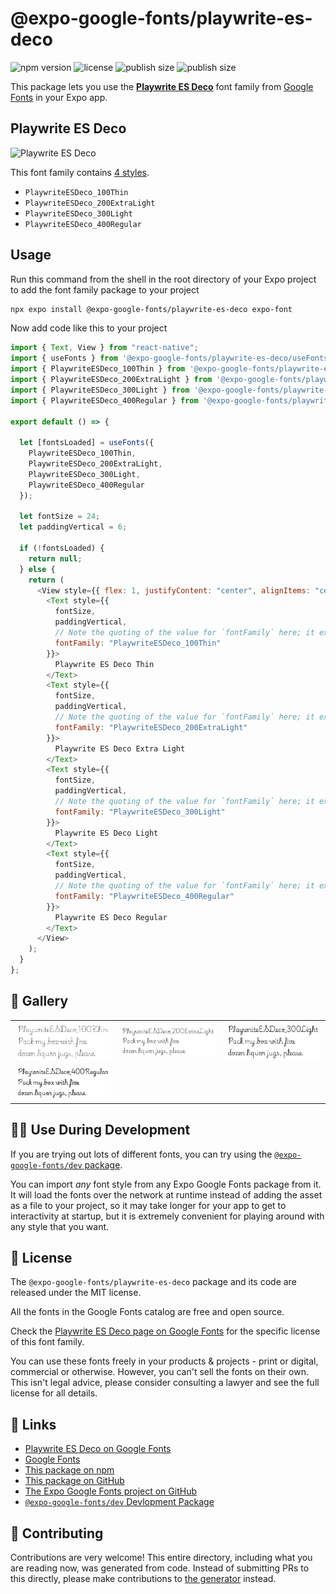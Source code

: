 # @expo-google-fonts/playwrite-es-deco

![npm version](https://flat.badgen.net/npm/v/@expo-google-fonts/playwrite-es-deco)
![license](https://flat.badgen.net/github/license/expo/google-fonts)
![publish size](https://flat.badgen.net/packagephobia/install/@expo-google-fonts/playwrite-es-deco)
![publish size](https://flat.badgen.net/packagephobia/publish/@expo-google-fonts/playwrite-es-deco)

This package lets you use the [**Playwrite ES Deco**](https://fonts.google.com/specimen/Playwrite+ES+Deco) font family from [Google Fonts](https://fonts.google.com/) in your Expo app.

## Playwrite ES Deco

![Playwrite ES Deco](./font-family.png)

This font family contains [4 styles](#-gallery).

- `PlaywriteESDeco_100Thin`
- `PlaywriteESDeco_200ExtraLight`
- `PlaywriteESDeco_300Light`
- `PlaywriteESDeco_400Regular`

## Usage

Run this command from the shell in the root directory of your Expo project to add the font family package to your project

```sh
npx expo install @expo-google-fonts/playwrite-es-deco expo-font
```

Now add code like this to your project

```js
import { Text, View } from "react-native";
import { useFonts } from '@expo-google-fonts/playwrite-es-deco/useFonts';
import { PlaywriteESDeco_100Thin } from '@expo-google-fonts/playwrite-es-deco/100Thin';
import { PlaywriteESDeco_200ExtraLight } from '@expo-google-fonts/playwrite-es-deco/200ExtraLight';
import { PlaywriteESDeco_300Light } from '@expo-google-fonts/playwrite-es-deco/300Light';
import { PlaywriteESDeco_400Regular } from '@expo-google-fonts/playwrite-es-deco/400Regular';

export default () => {

  let [fontsLoaded] = useFonts({
    PlaywriteESDeco_100Thin, 
    PlaywriteESDeco_200ExtraLight, 
    PlaywriteESDeco_300Light, 
    PlaywriteESDeco_400Regular
  });

  let fontSize = 24;
  let paddingVertical = 6;

  if (!fontsLoaded) {
    return null;
  } else {
    return (
      <View style={{ flex: 1, justifyContent: "center", alignItems: "center" }}>
        <Text style={{
          fontSize,
          paddingVertical,
          // Note the quoting of the value for `fontFamily` here; it expects a string!
          fontFamily: "PlaywriteESDeco_100Thin"
        }}>
          Playwrite ES Deco Thin
        </Text>
        <Text style={{
          fontSize,
          paddingVertical,
          // Note the quoting of the value for `fontFamily` here; it expects a string!
          fontFamily: "PlaywriteESDeco_200ExtraLight"
        }}>
          Playwrite ES Deco Extra Light
        </Text>
        <Text style={{
          fontSize,
          paddingVertical,
          // Note the quoting of the value for `fontFamily` here; it expects a string!
          fontFamily: "PlaywriteESDeco_300Light"
        }}>
          Playwrite ES Deco Light
        </Text>
        <Text style={{
          fontSize,
          paddingVertical,
          // Note the quoting of the value for `fontFamily` here; it expects a string!
          fontFamily: "PlaywriteESDeco_400Regular"
        }}>
          Playwrite ES Deco Regular
        </Text>
      </View>
    );
  }
};
```

## 🔡 Gallery


||||
|-|-|-|
|![PlaywriteESDeco_100Thin](./100Thin/PlaywriteESDeco_100Thin.ttf.png)|![PlaywriteESDeco_200ExtraLight](./200ExtraLight/PlaywriteESDeco_200ExtraLight.ttf.png)|![PlaywriteESDeco_300Light](./300Light/PlaywriteESDeco_300Light.ttf.png)||
|![PlaywriteESDeco_400Regular](./400Regular/PlaywriteESDeco_400Regular.ttf.png)||||


## 👩‍💻 Use During Development

If you are trying out lots of different fonts, you can try using the [`@expo-google-fonts/dev` package](https://github.com/expo/google-fonts/tree/master/font-packages/dev#readme).

You can import _any_ font style from any Expo Google Fonts package from it. It will load the fonts over the network at runtime instead of adding the asset as a file to your project, so it may take longer for your app to get to interactivity at startup, but it is extremely convenient for playing around with any style that you want.


## 📖 License

The `@expo-google-fonts/playwrite-es-deco` package and its code are released under the MIT license.

All the fonts in the Google Fonts catalog are free and open source.

Check the [Playwrite ES Deco page on Google Fonts](https://fonts.google.com/specimen/Playwrite+ES+Deco) for the specific license of this font family.

You can use these fonts freely in your products & projects - print or digital, commercial or otherwise. However, you can't sell the fonts on their own. This isn't legal advice, please consider consulting a lawyer and see the full license for all details.

## 🔗 Links

- [Playwrite ES Deco on Google Fonts](https://fonts.google.com/specimen/Playwrite+ES+Deco)
- [Google Fonts](https://fonts.google.com/)
- [This package on npm](https://www.npmjs.com/package/@expo-google-fonts/playwrite-es-deco)
- [This package on GitHub](https://github.com/expo/google-fonts/tree/master/font-packages/playwrite-es-deco)
- [The Expo Google Fonts project on GitHub](https://github.com/expo/google-fonts)
- [`@expo-google-fonts/dev` Devlopment Package](https://github.com/expo/google-fonts/tree/master/font-packages/dev)

## 🤝 Contributing

Contributions are very welcome! This entire directory, including what you are reading now, was generated from code. Instead of submitting PRs to this directly, please make contributions to [the generator](https://github.com/expo/google-fonts/tree/master/packages/generator) instead.
